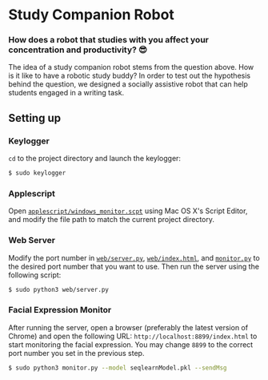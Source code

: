 # Study Companion Robot

### How does a robot that studies with you affect your concentration and productivity? :sunglasses:

The idea of a study companion robot stems from the question above. How is it like to have a robotic study buddy? In order to test out the hypothesis behind the question, we designed a socially assistive robot that can help students engaged in a writing task.



## Setting up

### Keylogger

`cd` to the project directory and launch the keylogger:

```bash
$ sudo keylogger
```

### Applescript

Open [`applescript/windows_monitor.scpt`](https://github.com/kelvinhu9988/study-companion-robot/blob/master/applescript/windows_monitor.scpt#L12) using Mac OS X's Script Editor, and modify the file path to match the current project directory.


### Web Server
Modify the port number in [`web/server.py`](https://github.com/kelvinhu9988/study-companion-robot/blob/master/web/server.py#L12), [`web/index.html`](https://github.com/kelvinhu9988/study-companion-robot/blob/master/web/index.html#L12), and [`monitor.py`](https://github.com/kelvinhu9988/study-companion-robot/blob/master/monitor.py#L12) to the desired port number that you want to use. Then run the server using the following script:

```bash
$ sudo python3 web/server.py
```

### Facial Expression Monitor

After running the server, open a browser (preferably the latest version of Chrome) and open the following URL: `http://localhost:8899/index.html` to start monitoring the facial expression. You may change `8899` to the correct port number you set in the previous step.
```bash
$ sudo python3 monitor.py --model seqlearnModel.pkl --sendMsg
```

